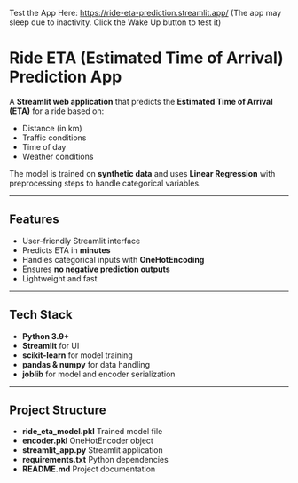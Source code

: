 Test the App Here: https://ride-eta-prediction.streamlit.app/       (The app may sleep due to inactivity. Click the Wake Up button to test it)

# Ride ETA (Estimated Time of Arrival) Prediction App

A **Streamlit web application** that predicts the **Estimated Time of Arrival (ETA)** for a ride based on:
- Distance (in km)
- Traffic conditions
- Time of day
- Weather conditions

The model is trained on **synthetic data** and uses **Linear Regression** with preprocessing steps to handle categorical variables.

---

## Features
- User-friendly Streamlit interface
- Predicts ETA in **minutes**
- Handles categorical inputs with **OneHotEncoding**
- Ensures **no negative prediction outputs**
- Lightweight and fast

---

## Tech Stack
- **Python 3.9+**
- **Streamlit** for UI
- **scikit-learn** for model training
- **pandas & numpy** for data handling
- **joblib** for model and encoder serialization

---

## Project Structure
- **ride_eta_model.pkl** Trained model file
- **encoder.pkl** OneHotEncoder object
- **streamlit_app.py** Streamlit application
- **requirements.txt** Python dependencies
- **README.md** Project documentation
